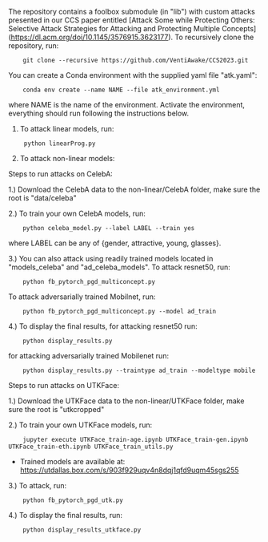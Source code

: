 The repository contains a foolbox submodule (in "lib") with custom attacks presented in our CCS paper entitled [Attack Some while Protecting Others: Selective Attack Strategies for Attacking and Protecting Multiple Concepts] (https://dl.acm.org/doi/10.1145/3576915.3623177). To recursively clone the repository, run:

        git clone --recursive https://github.com/VentiAwake/CCS2023.git 

You can create a Conda environment with the supplied yaml file "atk.yaml":
        
        conda env create --name NAME --file atk_environment.yml 

where NAME is the name of the environment. Activate the environment, everything should run following the instructions below.




1. To attack linear models, run: 

        python linearProg.py

2. To attack non-linear models:

Steps to run attacks on CelebA:

1.) Download the CelebA data to the non-linear/CelebA folder, make sure the root is "data/celeba"

2.) To train your own CelebA models, run: 

        python celeba_model.py --label LABEL --train yes 

   where LABEL can be any of {gender, attractive, young, glasses}.

3.) You can also attack using readily trained models located in "models_celeba" and "ad_celeba_models". To attack resnet50, run:  

        python fb_pytorch_pgd_multiconcept.py 

   To attack adversarially trained Mobilnet, run: 

        python fb_pytorch_pgd_multiconcept.py --model ad_train 

   
4.) To display the final results, for attacking resnet50 run:

        python display_results.py 

   for attacking adversarially trained Mobilenet run:  

        python display_results.py --traintype ad_train --modeltype mobile


Steps to run attacks on UTKFace:

1.) Download the UTKFace data to the non-linear/UTKFace folder, make sure the root is "utkcropped"


2.) To train your own UTKFace models, run: 

        jupyter execute UTKFace_train-age.ipynb UTKFace_train-gen.ipynb UTKFace_train-eth.ipynb UTKFace_train_utils.py

  * Trained models are available at: https://utdallas.box.com/s/903f929uqv4n8dqj1qfd9uqm45sgs255

3.) To attack, run:

        python fb_pytorch_pgd_utk.py  

4.) To display the final results, run:

        python display_results_utkface.py 

